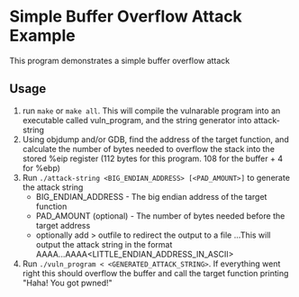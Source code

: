# Simple Buffer Overflow Attack Example

This program demonstrates a simple buffer overflow attack

## Usage
1. run `make` or `make all`. This will compile the vulnarable program into an executable called vuln_program, and the string generator into attack-string
2. Using objdump and/or GDB, find the address of the target function, and calculate the number of bytes needed to overflow the stack into the stored %eip register (112 bytes for this program. 108 for the buffer + 4 for %ebp)
3. Run `./attack-string <BIG_ENDIAN_ADDRESS> [<PAD_AMOUNT>]` to generate the attack string
	* 	BIG_ENDIAN_ADDRESS - The big endian address of the target function 
	* 	PAD_AMOUNT (optional) - The number of bytes needed before the target address
	*	optionally add > outfile to redirect the output to a file
	...This will output the attack string in the format AAAA...AAAA<LITTLE_ENDIAN_ADDRESS_IN_ASCII>
4. Run `./vuln_program < <GENERATED_ATTACK_STRING>`. If everything went right this should overflow the buffer and call the target function printing "Haha! You got pwned!"

